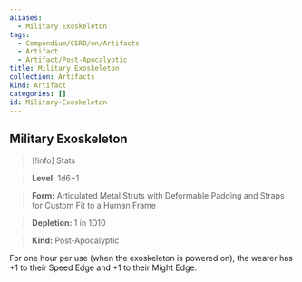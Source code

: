 ```yaml
---
aliases:
  - Military Exoskeleton
tags:
  - Compendium/CSRD/en/Artifacts
  - Artifact
  - Artifact/Post-Apocalyptic
title: Military Exoskeleton
collection: Artifacts
kind: Artifact
categories: []
id: Military-Exoskeleton
---
```

## Military Exoskeleton    
>[!info] Stats    
> **Level:** 1d6+1    
> **Form:** Articulated Metal Struts with Deformable Padding and Straps for Custom Fit to a Human Frame    
> **Depletion:** 1 in 1D10    
> **Kind:** Post-Apocalyptic  
    
For one hour per use (when the exoskeleton is powered on), the wearer has +1 to their Speed Edge and +1 to their Might Edge.
